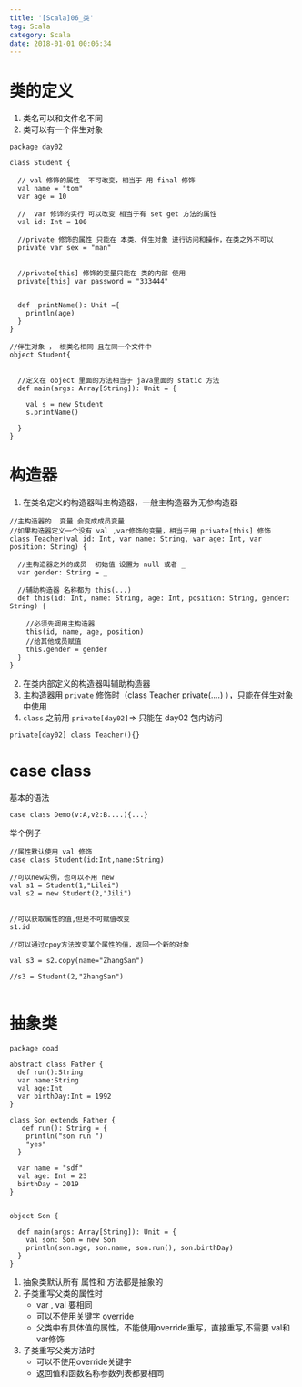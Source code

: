 ```yaml
---
title: '[Scala]06_类'
tag: Scala
category: Scala
date: 2018-01-01 00:06:34
---
```


# 类的定义

1. 类名可以和文件名不同
2. 类可以有一个伴生对象

```
package day02

class Student {

  // val 修饰的属性  不可改变，相当于 用 final 修饰
  val name = "tom"
  var age = 10

  //  var 修饰的实行 可以改变 相当于有 set get 方法的属性
  val id: Int = 100

  //private 修饰的属性 只能在 本类、伴生对象 进行访问和操作，在类之外不可以
  private var sex = "man"
  
  
  //private[this] 修饰的变量只能在 类的内部 使用
  private[this] var password = "333444"
  
  
  def  printName(): Unit ={
    println(age)
  }
}

//伴生对象 ， 根类名相同 且在同一个文件中
object Student{


  //定义在 object 里面的方法相当于 java里面的 static 方法
  def main(args: Array[String]): Unit = {

    val s = new Student
    s.printName()

  }
}
```

# 构造器

1. 在类名定义的构造器叫主构造器，一般主构造器为无参构造器
```
//主构造器的  变量 会变成成员变量
//如果构造器定义一个没有 val ,var修饰的变量，相当于用 private[this] 修饰
class Teacher(val id: Int, var name: String, var age: Int, var position: String) {
  
  //主构造器之外的成员  初始值 设置为 null 或者 _
  var gender: String = _
  
  //辅助构造器 名称都为 this(...)
  def this(id: Int, name: String, age: Int, position: String, gender: String) {
    
    //必须先调用主构造器
    this(id, name, age, position)
    //给其他成员赋值
    this.gender = gender
  }
}
```
2. 在类内部定义的构造器叫辅助构造器
3. 主构造器用 `private` 修饰时（class Teacher private(....) ），只能在伴生对象中使用
4. `class` 之前用 `private[day02]`=> 只能在 day02 包内访问
```
private[day02] class Teacher(){}
```



# case class

基本的语法

```
case class Demo(v:A,v2:B....){...}
```

举个例子
```
//属性默认使用 val 修饰
case class Student(id:Int,name:String)

//可以new实例，也可以不用 new 
val s1 = Student(1,"Lilei")
val s2 = new Student(2,"Jili")


//可以获取属性的值,但是不可赋值改变
s1.id

//可以通过cpoy方法改变某个属性的值，返回一个新的对象

val s3 = s2.copy(name="ZhangSan")

//s3 = Student(2,"ZhangSan")


```


# 抽象类

```
package ooad

abstract class Father {
  def run():String
  var name:String
  val age:Int
  var birthDay:Int = 1992
}

class Son extends Father {
   def run(): String = {
    println("son run ")
    "yes"
  }

  var name = "sdf"
  val age: Int = 23
  birthDay = 2019
}


object Son {

  def main(args: Array[String]): Unit = {
    val son: Son = new Son
    println(son.age, son.name, son.run(), son.birthDay)
  }
}
```





1. 抽象类默认所有 属性和 方法都是抽象的
2. 子类重写父类的属性时
    - var , val 要相同
    - 可以不使用关键字 override
    - 父类中有具体值的属性，不能使用override重写，直接重写,不需要 val和var修饰
3. 子类重写父类方法时
    - 可以不使用override关键字
    - 返回值和函数名称参数列表都要相同
